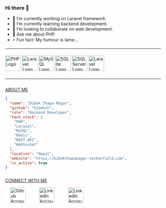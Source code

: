 ### Hi there 👋

- 🔭 I’m currently working on Laravel framework.
- 🌱 I’m currently learning backend development.
- 👯 I’m looking to collaborate on web development.
- 💬 Ask me about PHP.
- ⚡ Fun fact: My humour is lame...

---

<!-- Image row without links or interactions -->
<p style="padding: 8px 0">
<a href="https://php.net">
  <img src="https://www.php.net/images/logos/new-php-logo.svg" alt="PHP Logo" height="50"/></a>
  <a href="https://laravel.com">
  <img src="https://upload.wikimedia.org/wikipedia/commons/thumb/9/9a/Laravel.svg/1200px-Laravel.svg.png" alt="Laravel Logo" height="50"/></a>
  <!-- <a href="https://php.net"></a>
  <img src="https://cdn-icons-png.flaticon.com/512/2164/2164832.png" alt="Laravel Logo" height="50"/> -->
  <a href="https://mysql.com/">
  <img src="https://www.ovhcloud.com/sites/default/files/styles/large_screens_1x/public/2021-09/ECX-1909_Hero_MySQL_600x400%402x-1.png" alt="MySQL Logo" height="50"/></a>
  <a href="https://sqlite.org">
  <img src="https://upload.wikimedia.org/wikipedia/commons/thumb/9/97/Sqlite-square-icon.svg/1024px-Sqlite-square-icon.svg.png" alt="SQLite Logo" height="50"/></a>
  <a href="https://microsoft.com/en-in/sql-server">
  <img src="https://img.icons8.com/?size=512&id=laYYF3dV0Iew&format=png" alt="SQL Server Logo" height="50"/></a>
  <a href="https://linux.org">
  <img src="https://cdn.freebiesupply.com/images/large/2x/linux-logo-png-transparent.png" alt="Laravel Logo" height="50"/></a>
</p>

---

<!-- Anout me -->
<p style="padding-top: 12px; text-decoration: underline;">ABOUT ME</p>

```json
{
  "name": "Bibek Thapa Magar",
  "github": "bibekth",
  "role": "Backend Developer",
  "tech_stack": [
    "PHP",
    "Laravel",
    "MySQL",
    "Redis",
    "REST API",
    "WebSocket"
  ],
  "location": "Nepal",
  "website": "https://bibekthapamagar.techenfield.com",
  "is_active": true
}
```

<p style="padding-top: 12px; text-decoration: underline;">CONNECT WITH ME</p>
<p>
    <a href="https://github.com/bibekth/">
  <img src="https://static.vecteezy.com/system/resources/thumbnails/016/833/880/small/github-logo-git-hub-icon-with-text-on-white-background-free-vector.jpg" alt="Github Account" style="background-color: white; padding: 0 16px;"height="50"/></a> &nbsp;
    <a href="https://www.linkedin.com/in/bibekthapamagar2000/">
  <img src="https://logos-world.net/wp-content/uploads/2020/04/Linkedin-Logo.png" alt="LinkedIn Account" style="background-color: white;padding: 0 16px;" height="50"/></a> &nbsp;
    <a href="mailto:bibek.thapa0521@gmail.com">
  <img src="https://png.pngtree.com/png-clipart/20230916/original/pngtree-google-email-logo-vector-png-image_12256705.png" alt="LinkedIn Account" style="background-color: white;padding: 0 16px;" height="50"/></a> &nbsp;
</p>